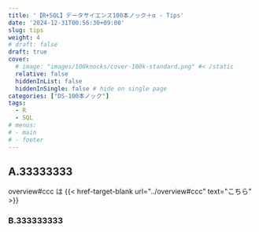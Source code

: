 ```yaml
---
title: '【R+SQL】データサイエンス100本ノック＋α - Tips'
date: '2024-12-31T00:56:30+09:00'
slug: tips
weight: 4
# draft: false
draft: true
cover:
  # image: "images/100knocks/cover-100k-standard.png" #< /static
  relative: false
  hiddenInList: false
  hiddenInSingle: false # hide on single page
categories: ["DS-100本ノック"]
tags: 
  - R
  - SQL
# menus:
# - main
# - footer
---
```


## A.33333333

overview#ccc は {{< href-target-blank url="../overview#ccc" text="こちら" >}}

### B.333333333
